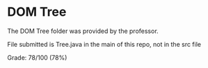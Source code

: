 # DOM Tree

The DOM Tree folder was provided by the professor.

File submitted is Tree.java in the main of this repo, not in the src file

Grade: 78/100 (78%)
